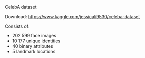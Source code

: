 CelebA dataset

Download: https://www.kaggle.com/jessicali9530/celeba-dataset

Consists of: 
- 202 599 face images
- 10 177 unique identities
- 40 binary attributes
- 5 landmark locations
